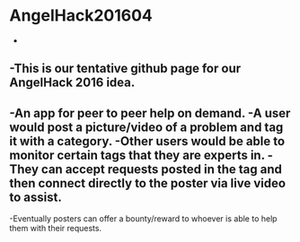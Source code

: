 # AngelHack201604
-
-This is our tentative github page for our AngelHack 2016 idea. 
-
-An app for peer to peer help on demand. 
-A user would post a picture/video of a problem and tag it with a category.
-Other users would be able to monitor certain tags that they are experts in. 
-They can accept requests posted in the tag and then connect directly to the poster via live video to assist.
-
-Eventually posters can offer a bounty/reward to whoever is able to help them with their requests.
